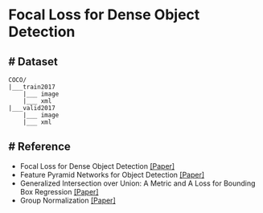 # Focal Loss for Dense Object Detection

## # Dataset
```
COCO/
|___train2017
    |___ image
    |___ xml
|___valid2017
    |___ image
    |___ xml
```

## # Reference
- Focal Loss for Dense Object Detection [[Paper]](https://arxiv.org/abs/1708.02002)
- Feature Pyramid Networks for Object Detection [[Paper]](https://arxiv.org/abs/1612.03144)
- Generalized Intersection over Union: A Metric and A Loss for Bounding Box Regression [[Paper]](https://arxiv.org/abs/1902.09630)
- Group Normalization [[Paper]](https://arxiv.org/pdf/1803.08494.pdf)
